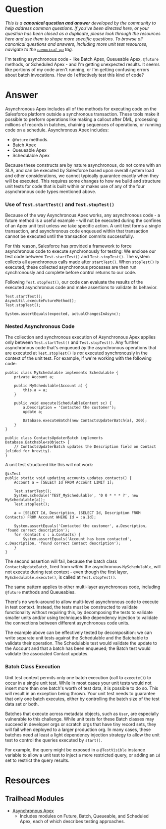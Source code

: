 # Question

*This is a **canonical question and answer** developed by the community to help address common questions. If you've been directed here, or your question has been closed as a duplicate, please look through the resources here and use them to shape more specific questions. To browse all canonical questions and answers, including more unit test resources, navigate to the [`canonical-qa`](https://salesforce.stackexchange.com/questions/tagged/canonical-qa) tag.*

I'm testing asynchronous code - like Batch Apex, Queueable Apex, `@future` methods, or Scheduled Apex - and I'm getting unexpected results. It seems like portions of my code aren't running, or I'm getting confusing errors about batch invocations. How do I effectively test this kind of code?

# Answer

Asynchronous Apex includes all of the methods for executing code on the Salesforce platform outside a synchronous transaction. These tools make it possible to perform operations like making a callout after DML, processing millions of records in batches, chaining sequences of operations, or running code on a schedule. Asynchronous Apex includes:

 - `@future` methods.
 - Batch Apex
 - Queueable Apex
 - Schedulable Apex

Because these constructs are by nature asynchronous, do not come with an SLA, and can be executed by Salesforce based upon overall system load and other considerations, we cannot typically guarantee exactly when they will be executed. This requires some changes to how we build and structure unit tests for code that is built within or makes use of any of the four asynchronous code types mentioned above.

### Use of `Test.startTest()` and `Test.stopTest()` 

Because of the way Asynchronous Apex works, any asynchronous code - a future method is a useful example - will not be executed during the confines of an Apex unit test unless we take specific action. A unit test forms a single transaction, and asynchronous code enqueued within that transaction cannot be executed until the transaction commits successfully. 

For this reason, Salesforce has provided a framework to force asynchronous code to execute synchronously for testing:
We enclose our test code between `Test.startTest()` and `Test.stopTest()`. The system collects all asynchronous calls made after `startTest()`. When `stopTest()` is executed, these collected asynchronous processes are then run synchronously and complete before control returns to our code.

Following `Test.stopTest()`, our code can evaluate the results of the executed asynchronous code and make assertions to validate its behavior.

    Test.startTest();
    AsyncUtil.executeFutureMethod();
    Test.stopTest();

    System.assertEquals(expected, actualChangesInAsync);

### Nested Asynchronous Code

The collection and synchronous execution of Asynchronous Apex applies only between `Test.startTest()` and `Test.stopTest()`. Any further asynchronous code that's enqueued *by* the asynchronous operations that are executed at `Test.stopTest()` is *not* executed synchronously in the context of the unit test. For example, if we're working with the following code:

    public class MySchedulable implements Schedulable { 
        private Account a;
        
        public MySchedulable(Account a) {
            this.a = a;
        }
        
        public void execute(SchedulableContext sc) {
            a.Description = 'Contacted the customer');
            update a;

            Database.executeBatch(new ContactsUpdaterBatch(a), 200);
        }
    }

    public class ContactsUpdaterBatch implements Database.Batchable<sObject> { 
        // ContactsUpdaterBatch updates the Description field on Contact (elided for brevity).
    }
   
A unit test structured like this will not work:

    @isTest
    public static void updating_accounts_updates_contacts() {
        Account a = [SELECT Id FROM Account LIMIT 1];

        Test.startTest();
        System.schedule('TEST_MySchedulable', '0 0 * * * ?', new MySchedulable(a));
        Test.stopTest();

        a = [SELECT Id, Description, (SELECT Id, Description FROM Contacts) FROM Account WHERE Id = :a.Id];

        System.assertEquals('Contacted the customer', a.Description, 'found correct description');
        for (Contact c : a.Contacts) {
            System.assertEquals('Account has been contacted', c.Description, 'found correct Contact description');
        }
    }
    
The second assertion will fail, because the batch class `ContactsUpdateBatch`, fired from *within* the asynchronous `MySchedulable`, will not execute during test context - even though the first layer, `MySchedulable.execute()`, is called at `Test.stopTest()`.

The same pattern applies to other multi-layer asynchronous code, including `@future` methods and Queueables.

There's no work-around to allow multi-level asynchronous code to execute in test context. Instead, the tests must be constructed to validate functionality without requiring this, by decomposing the tests to validate smaller units and/or using techniques like dependency injection to validate the connections between different asynchronous code units.

The example above can be effectively tested by decomposition: we can write separate unit tests against the Schedulable and the Batchable to validate their operation. The Schedulable test would validate the update to the Account and that a batch has been enqueued; the Batch test would validate the associated Contact updates. 

### Batch Class Execution

Unit test context permits only one batch execution (call to `execute()`) to occur in a single unit test. While in most cases your unit tests would not insert more than one batch's worth of test data, it is possible to do so. This will result in an exception being thrown. Your unit test needs to guarantee that only one batch executes, either by controlling the batch size of the test data set or both.

Batches that execute across metadata objects, such as `User`, are especially vulnerable to this challenge. While unit tests for these Batch classes may succeed in developer orgs or scratch orgs that have tiny record sets, they will fail when deployed to a larger production org. In many cases, these batches need at least a light dependency injection strategy to allow the unit test to control the queries executed by `start()`. 

For example, the query might be exposed in a `@TestVisible` instance variable to allow a unit test to inject a more restricted query, or adding an `Id` set to restrict the query results.

# Resources

## Trailhead Modules

- [Asynchronous Apex](https://trailhead.salesforce.com/en/content/learn/modules/asynchronous_apex)
  - Includes modules on Future, Batch, Queueable, and Scheduled Apex, each of which describes testing approaches.
